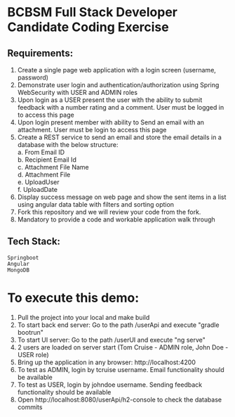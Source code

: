 # BCBSM Full Stack Developer Candidate Coding Exercise
  
## Requirements:
1.	Create a single page web application with a login screen (username, password)
2.	Demonstrate user login and authentication/authorization using Spring WebSecurity with USER and ADMIN roles
3.	Upon login as a USER present the user with the ability to submit feedback with a number rating and a comment. User must be logged in to access this page
4.	Upon login present member with ability to Send an email with an attachment. User must be login to access this page
5.	Create a REST service to send an email and store the email details in a database with the below structure:  
    a.  From Email ID  
    b.  Recipient Email Id  
    c.  Attachment File Name   
    d.  Attachment File  
  	e.  UploadUser  
  	f.  UploadDate
7.	Display success message on web page and show the sent items in a list using angular data table with filters and sorting option
8.	Fork this repository and we will review your code from the fork.
9.  Mandatory to provide a code and workable application walk through 

## Tech Stack:  
    Springboot  
    Angular  
    MongoDB

# To execute this demo:
1. Pull the project into your local and make build
2. To start back end server: Go to the path /userApi and execute "gradle bootrun"
3. To start UI server: Go to the path /userUI and execute "ng serve"
4. 2 users are loaded on server start (Tom Cruise - ADMIN role, John Doe - USER role)
5. Bring up the application in any browser: http://localhost:4200
6. To test as ADMIN, login by tcruise username. Email functionality should be available
7. To test as USER, login by johndoe username. Sending feedback functionality should be available
8. Open http://localhost:8080/userApi/h2-console  to check the database commits 